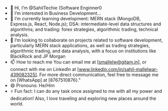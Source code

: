 - 👋 Hi, I’m @SahilTechie (Software Enginner0
- 👀 I’m interested in Business Development...
- 🌱 I’m currently learning development: MERN stack (MongoDB, Express.js, React, Node.js); DSA: intermediate-level data structures and algorithms; and trading: forex strategies, algorithmic trading, technical analysis.
- 💞️ I’m looking to collaborate on projects related to software development, particularly MERN stack applications, as well as trading strategies, algorithmic trading, and data analysis, with a focus on institutions like BlackRock and JP Morgan
- 📫 How to reach me You can email me at [smallelw@gitam.in], or connect with me on LinkedIn at [www.linkedin.com/in/sahil-mallelwar-439082325]. For more direct communication, feel free to message me on [WhatsApp] at [8767510876}."
- 😄 Pronouns: He/Him
- ⚡ Fun fact: I can do any task once assigned to me with all my power and dedication! Also, I love traveling and exploring new places around the world.

<!---
SahilTechie/SahilTechie is a ✨ special ✨ repository because its `README.md` (this file) appears on your GitHub profile.
You can click the Preview link to take a look at your changes.
--->
